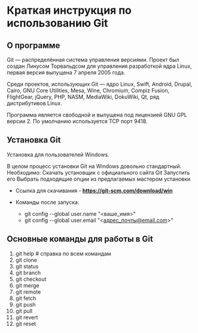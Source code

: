 # Краткая инструкция по использованию Git

## О программе 
Git — распределённая система управления версиями. Проект был создан Линусом Торвальдсом для управления разработкой ядра Linux, первая версия выпущена 7 апреля 2005 года.

Среди проектов, использующих Git — ядро Linux, Swift, Android, Drupal, Cairo, GNU Core Utilities, Mesa, Wine, Chromium, Compiz Fusion, FlightGear, jQuery, PHP, NASM, MediaWiki, DokuWiki, Qt, ряд дистрибутивов Linux.

Программа является свободной и выпущена под лицензией GNU GPL версии 2. По умолчанию используется TCP порт 9418.

## Установка Git

Установка для пользователей Windows.

В целом процесс установки Git на Windows довольно стандартный. Необходимо:
Скачать установщик с официального сайта Git
Запустить его
Выбрать подходящие опции из предлагаемых мастером установки
* Ссылка для скачивания - **https://git-scm.com/download/win**
* Команды после запуска:

    - git config --global user.name "<ваше_имя>"
    - git config --global user.email "<адрес_почты@email.com>"

## Основные команды для работы в Git
1. git help # справка по всем командам
2. git clone
3. git status
4. git branch
5. git checkout
6. git merge
7. git remote
8. git fetch
9. git push
10. git pull
11. git revert
12. git reset
